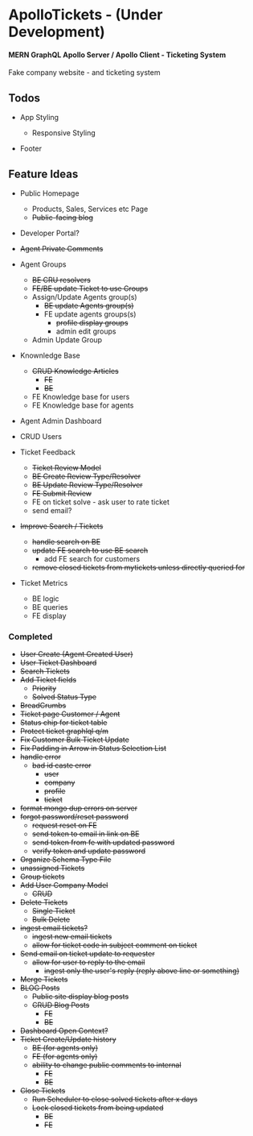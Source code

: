 # ApolloTickets - (Under Development)

#### MERN GraphQL Apollo Server / Apollo Client - Ticketing System

Fake company website - and ticketing system

## Todos

- App Styling

  - Responsive Styling

- Footer

## Feature Ideas

- Public Homepage
  - Products, Sales, Services etc Page
  - ~~Public-facing blog~~
- Developer Portal?
- ~~Agent Private Comments~~
- Agent Groups
  - ~~BE CRU resolvers~~
  - ~~FE/BE update Ticket to use Groups~~
  - Assign/Update Agents group(s)
    - ~~BE update Agents group(s)~~
    - FE update agents groups(s)
      - ~~profile display groups~~
      - admin edit groups
  - Admin Update Group
- Knownledge Base
  - ~~CRUD Knowledge Articles~~
    - ~~FE~~
    - ~~BE~~
  - FE Knowledge base for users
  - FE Knowledge base for agents
- Agent Admin Dashboard
- CRUD Users
- Ticket Feedback

  - ~~Ticket Review Model~~
  - ~~BE Create Review Type/Resolver~~
  - ~~BE Update Review Type/Resolver~~
  - ~~FE Submit Review~~
  - FE on ticket solve - ask user to rate ticket
  - send email?

- ~~Improve Search / Tickets~~

  - ~~handle search on BE~~
  - ~~update FE search to use BE search~~
    - add FE search for customers
  - ~~remove closed tickets from mytickets unless directly queried for~~

- Ticket Metrics
  - BE logic
  - BE queries
  - FE display

### Completed

- ~~User Create (Agent Created User)~~
- ~~User Ticket Dashboard~~
- ~~Search Tickets~~
- ~~Add Ticket fields~~
  - ~~Priority~~
  - ~~Solved Status Type~~
- ~~BreadCrumbs~~
- ~~Ticket page Customer / Agent~~
- ~~Status chip for ticket table~~
- ~~Protect ticket graphlql q/m~~
- ~~Fix Customer Bulk Ticket Update~~
- ~~Fix Padding in Arrow in Status Selection List~~
- ~~handle error~~
  - ~~bad id caste error~~
    - ~~user~~
    - ~~company~~
    - ~~profile~~
    - ~~ticket~~
- ~~format mongo dup errors on server~~
- ~~forgot password/reset password~~
  - ~~request reset on FE~~
  - ~~send token to email in link on BE~~
  - ~~send token from fe with updated password~~
  - ~~verify token and update password~~
- ~~Organize Schema Type File~~
- ~~unassigned Tickets~~
- ~~Group tickets~~
- ~~Add User Company Model~~
  - ~~CRUD~~
- ~~Delete Tickets~~
  - ~~Single Ticket~~
  - ~~Bulk Delete~~
- ~~ingest email tickets?~~
  - ~~ingest new email tickets~~
  - ~~allow for ticket code in subject comment on ticket~~
- ~~Send email on ticket update to requester~~
  - ~~allow for user to reply to the email~~
    - ~~ingest only the user's reply (reply above line or something)~~
- ~~Merge Tickets~~
- ~~BLOG Posts~~
  - ~~Public site display blog posts~~
  - ~~CRUD Blog Posts~~
    - ~~FE~~
    - ~~BE~~
- ~~Dashboard Open Context?~~
- ~~Ticket Create/Update history~~
  - ~~BE (for agents only)~~
  - ~~FE (for agents only)~~
  - ~~ability to change public comments to internal~~
    - ~~FE~~
    - ~~BE~~
- ~~Close Tickets~~
  - ~~Run Scheduler to close solved tickets after x days~~
  - ~~Lock closed tickets from being updated~~
    - ~~BE~~
    - ~~FE~~

